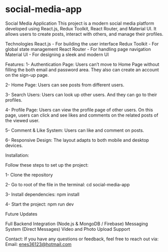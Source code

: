 # social-media-app

Social Media Application
This project is a modern social media platform developed using React.js, Redux Toolkit, React Router, and Material UI. It allows users to create posts, interact with others, and manage their profiles.

Technologies
React.js - For building the user interface
Redux Toolkit - For global state management
React Router - For handling page navigation
Material UI - For designing a sleek and modern UI

 Features:
1- Authentication Page: Users can’t move to Home Page without filling the both email and password area. They also can create an account on the sign-up page.

2- Home Page: Users can see posts from different users.

3- Search Users: Users can look up other users. And they can go to their profiles.

4- Profile Page: Users can view the profile page of other users. On this page, users can click and see likes and comments on the related posts of the viewed user.

5- Comment & Like System: Users can like and comment on posts.

6- Responsive Design: The layout adapts to both mobile and desktop devices.

 Installation: 
 
Follow these steps to set up the project:

1- Clone the repository

2- Go to root of the file in the terminal: 
cd social-media-app 


3- Install dependencies:
npm install

4- Start the project: npm run dev

 Future Updates
 
Full Backend Integration (Node.js & MongoDB / Firebase)
Messaging System (Direct Messages)
Video and Photo Upload Support

Contact:
If you have any questions or feedback, feel free to reach out via:
Email: enes36123@hotmail.com



 
